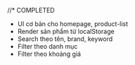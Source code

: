 //* COMPLETED
- UI cơ bản cho homepage, product-list
- Render sản phẩm từ localStorage
- Search theo tên, brand, keyword
- Filter theo danh mục
- Filter theo khoảng giá
